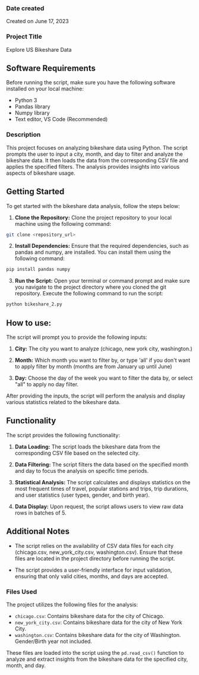 
### Date created
Created on June 17, 2023

### Project Title
Explore US Bikeshare Data

## Software Requirements

Before running the script, make sure you have the following software installed on your local machine:

- Python 3
- Pandas library
- Numpy library 
- Text editor, VS Code (Recommended)

### Description

This project focuses on analyzing bikeshare data using Python. The script prompts the user to input a city, month, and day to filter and analyze the bikeshare data. It then loads the data from the corresponding CSV file and applies the specified filters. The analysis provides insights into various aspects of bikeshare usage.

## Getting Started

To get started with the bikeshare data analysis, follow the steps below:

1. **Clone the Repository:** Clone the project repository to your local machine using the following command:

```bash 
git clone <repository_url>
```


2. **Install Dependencies:** Ensure that the required dependencies, such as pandas and numpy, are installed. You can install them using the following command:

```bash
pip install pandas numpy
```

3. **Run the Script:** Open your terminal or command prompt and make sure you navigate to the project directory where you cloned the git repository. Execute the following command to run the script:
```bash
python bikeshare_2.py
```

## How to use:

The script will prompt you to provide the following inputs:

1. **City:** The city you want to analyze (chicago, new york city, washington.)

2. **Month:** Which month you want to filter by, or type 'all' if you don't want to apply filter by month (months are from January up until June)

3. **Day:** Choose the day of the week you want to filter the data by, or select "all" to apply no day filter.

After providing the inputs, the script will perform the analysis and display various statistics related to the bikeshare data.

## Functionality

The script provides the following functionality:

1. **Data Loading:** The script loads the bikeshare data from the corresponding CSV file based on the selected city.

2. **Data Filtering:** The script filters the data based on the specified month and day to focus the analysis on specific time periods.

3. **Statistical Analysis:** The script calculates and displays statistics on the most frequent times of travel, popular stations and trips, trip durations, and user statistics (user types, gender, and birth year).

4. **Data Display:** Upon request, the script allows users to view raw data rows in batches of 5.

## Additional Notes

- The script relies on the availability of CSV data files for each city (chicago.csv, new_york_city.csv, washington.csv). Ensure that these files are located in the project directory before running the script.

- The script provides a user-friendly interface for input validation, ensuring that only valid cities, months, and days are accepted.





### Files Used

The project utilizes the following files for the analysis:

- `chicago.csv`: Contains bikeshare data for the city of Chicago.
- `new_york_city.csv`: Contains bikeshare data for the city of New York City.
- `washington.csv`: Contains bikeshare data for the city of Washington. Gender/Birth year not included.

These files are loaded into the script using the `pd.read_csv()` function to analyze and extract insights from the bikeshare data for the specified city, month, and day.
